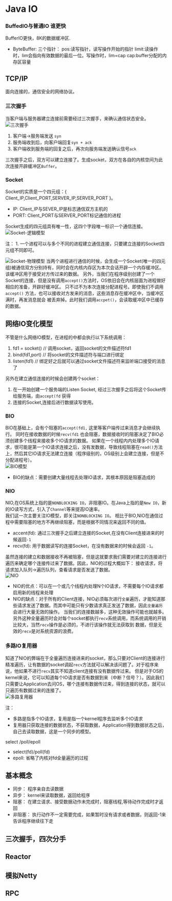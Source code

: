 # Java IO

### BuffedIO与普通IO 谁更快

BufferIO更快，8K的数据缓冲区.

- ByteBuffer:
  三个指针： pos:读写指针，读写操作开始的指针 limit:读操作时，lim会指向有效数据的最后一位。写操作时，lim=cap cap:buffer分配的内存区容量

## TCP/IP

面向连接的，通信安全的网络协议。

### 三次握手

当客户端与服务器建立连接前需要经过三次握手，来确认通信状态安全。
![三次握手](../../img/IO-TCP-IP-三次握手.PNG)

1. 客户端->服务端发送 `syn`
2. 服务端收到后，向客户端回复`syn + ack`
3. 客户端收到服务端的回复之后，再次向服务端发送确认信号`ack`

三次握手之后，双方可以建立连接了。生成socket，双方在各自的内核空间为此次连接开辟缓冲区`Buffer`。

### Socket

Socket的实质是一个四元组：{ Client_IP,Client_PORT,SERVER_IP,SERVER_PORT }。

- IP: Client_IP与SEVER_IP是标志通信双方主机的
- PORT: Client_PORT与SERVER_PORT标记通信的进程

Socket生成的四元组具有唯一性，这四个字段唯一标识一个通信连接。
![Socket-逻辑模型](../../img/IO-Socket-逻辑模型.PNG)

注： 1. 一个进程可以与多个不同的进程建立通信连接，只要建立连接的Socket四元组不同即可。

![Socket-物理模型](../../img/IO-Socket-物理模型.PNG)
当两个进程进行通信的时候，会生成一个Socket(唯一的四元组)被通信双方分别持有，同时会在内核内存区为本次会话开辟一个内存缓冲区。 该缓冲区用于接受对方传过来的数据。
另外，当我们在程序级别创建了一个Socket的连接，但是没有调用`accept()`方法时，OS依旧会在内核层面为进程做好相应的准备，开辟好缓冲区。 只不过不为本次连接分配进程号。即使我们不调用 `accept()`
方法，也可以接收对方发来的消息，这些消息存在缓冲区中，当缓冲区满时，再发消息就会 被丢弃掉。此时我们调用`accpet()`，会读取缓冲区中已缓存的数据。

## 网络IO变化模型

不管是什么网络IO模型，在进程的中都会执行以下系统调用：

1. fd1 = socket()  // 调用socket，返回socket的文件描述符fd1
2. bind(fd1,port)  // 将socket的文件描述符与端口进行绑定
3. listen(fd1)     // 绑定好之后就可以通过socket文件描述符来监听端口接受的消息了

另外在建立通信连接的时候会创建两个socket：

1. 在一开始创建一个服务端的Listen Socket, 经过三次握手之后将这个Socket传给服务端，由`accept(fd` 获得
2. 连接的Socket,连接后进行数据读写使用。

### BIO

BIO在基础上，会有个阻塞的`accept(fd1,` 这里等客户端传过来消息才会继续执行。 同时在接收数据的时候`recv(fd1` 也会阻塞，数据接收时的阻塞决定了BIO必须创建多个线程来接收多个IO请求的数据。
如果在一个线程内内处理多个IO请求，很可能是第一个IO请求连接之后，没有发数据，导致线程阻塞在`read()`方法上，然后其它IO请求无法建立连接（程序级别的，OS级别上会建立连接，但是不分配进程号）。  
![BIO模型](../../img/IO-BIO模型.PNG)

- BIO的缺点：需要创建大量线程去处理IO请求，其根本原因是阻塞造成的

### NIO

NIO,在OS系统上指的是`NONBLOCKING IO`，非阻塞IO。在Java上指的是`New IO`，新的IO读写方式，引入了`Channel`等来提高IO速率。  
我们这一次主要关注IO模型，即关注`NONBLOCKING IO`。 相比于BIO,NIO在通信过程中需要阻塞的地方不再继续阻塞，而是根据不同情况来返回不同的值。

- accent(fd): 通过三次握手之后建立连接的Socket,在没有Client连接进来的时候返回`-1`
- recv(fd): 用于数据读写的连接Socket，在没有数据来的时候会返回 `-1`。

虽然连接的建立和数据接收不再被阻塞，但是这就要求我们需要对建立的连接进行遍历来确定哪个连接传过来了数据。因此，NIO的过程大概如下：
接收请求，将请求加入队列->遍历队列，查看请求是否发送了数据。  
![NIO](../../img/IO-NIO模型.PNG)

- NIO的优点：可以在一个或几个线程内处理N个IO请求，不需要每个IO请求都启用新的线程来处理
- NIO的缺点：对于所有的Client连接，NIO必须每次进行`全量`遍历，才能知道那些请求发送了数据。而其中可能只有少数请求真正发送了数据，因此`全量遍历`会进行大量无效的操作。
  当我们的连接数越多，这种无效操作可能也就越多。另外这种全量遍历时会对每个socket都执行`recv`系统调用，而系统调用的开销比较大，当然`recv`操作是必须的，不进行该操作就无法获取到
  数据，但是无效的`recv`是对系统资源的浪费。

### 多路IO复用器

知道了NIO的弊端在于全量遍历连接进来的socket，那么只要对Client的连接进行精准遍历，让有数据的socket调起`recv`方法就可以解决该问题了。对于程序来说，他如果不进行`recv`其实不知道client连接有没有数据传过来。
但是对于OS的kernel来说，它可以知道每个IO请求是否有数据到来（中断？信号？）。因此我们只需要让Application去问OS，哪个连接有数据传过来，得到连接的状态，就可以只遍历有数据过来的连接了。  
![多路复用器](../../img/IO-多路IO复用模型.PNG)

注： 
- 多路是指多个IO请求，复用是指一个kernel程序去监听多个IO请求
- 复用器只获取连接的数据状态，不获取数据，Application得到数据状态之后，自己去读取数据，这是一个同步的模型。

select /poll/epoll
- select(fd)/poll(fd)
- epoll: 省略了内核对fd全量遍历的过程


## 基本概念
- 同步： 程序亲自去读数据
- 异步： kernel来读取数据，返回给程序
- 阻塞： 在建立请求、接受数据动作未完成时，阻塞线程,等待动作完成时才返回
- 非阻塞： 执行动作不一定需要完成，如果暂时没有请求或者数据，则返回-1来告诉程序继续往下走

## 三次握手，四次分手

## Reactor

## 模拟Netty

## RPC
 







